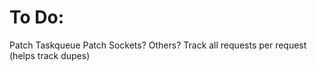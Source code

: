 To Do:
======
Patch Taskqueue
Patch Sockets? Others?
Track all requests per request (helps track dupes)

